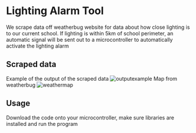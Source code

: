 # Lighting Alarm Tool

We scrape data off weatherbug website for data about how close lighting is to our current school. 
If lighting is within 5km of school perimeter, an automatic signal will be sent out to a microcontroller to automatically activate
the lighting alarm

## Scraped data
Example of the output of the scraped data
![outputexample](https://user-images.githubusercontent.com/38719890/187079004-465fd9b8-9b43-4d75-96dd-a73b26bd33ac.PNG)
Map from weatherbug
![weathermap](https://user-images.githubusercontent.com/38719890/187079007-ba0daa2e-decf-4625-848d-3e0c5ac22292.PNG)

## Usage
Download the code onto your microcontroller, make sure libraries are installed and run the program

